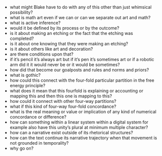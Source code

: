 - what might Blake have to do with any of this other than just whimsical possibility?
- what is math art even if we can or can we separate out art and math?
- what is active inference?
- would it be defined by its process or by the outcome?
- is it about making an etching or the fact that the etching was completed?
- is it about one knowing that they were making an etching?
- is it about others like art and decoration?
- are there conditions upon that?
- if it’s pencil it’s always art but if it’s pen it’s sometimes art or if a robotic arm did it it would never be or it would be sometimes?
- how did that become our goalposts and rules and norms and priors?
- what is gothic?
- how could this connect with the four-fold particular partition in the free energy principle?
- what does it mean that this fourfold is explaining or accounting or mapping this and then this one is mapping to this?
- how could it connect with other four-way partitions?
- what if this kind of four-way four-fold concordance?
- what is the real meaning or value or implication of any kind of numerical concordance or difference?
- how can something within a linear system within a digital system for example also have this unity’s plural at minimum multiple character?
- how can a narrative exist outside of its rhetorical structures?
- how can the text continue its narrative trajectory when that movement is not grounded in temporality?
- why go on?
